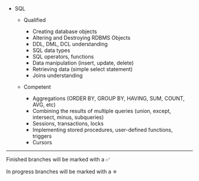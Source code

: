 

- SQL 

    - Qualified 
        - Creating database objects
        - Altering and Destroying RDBMS Objects
        - DDL, DML, DCL understanding
        - SQL data types 
        - SQL operators, functions
        - Data manipulation (insert, update, delete)
        - Retrieving data (simple select statement)
        - Joins understanding
		
    - Competent 
        - Aggregations (ORDER BY, GROUP BY, HAVING, SUM, COUNT, AVG, etc)
        - Combining the results of multiple queries (union, except, intersect, minus, subqueries)
        - Sessions, transactions, locks
        - Implementing stored procedures, user-defined functions, triggers
        - Cursors

------------------------------------------------------------------------
Finished branches will be marked with a :white_check_mark:

In progress branches will be marked with a :eight_spoked_asterisk:
